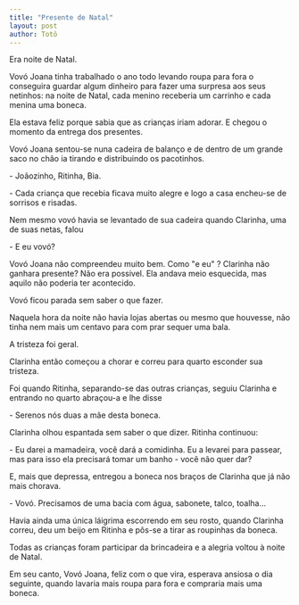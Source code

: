 ```yaml
---
title: "Presente de Natal"
layout: post
author: Totô
---
```


Era noite de Natal.

Vovó Joana tinha trabalhado o ano todo levando roupa para fora o
conseguira guardar algum dinheiro para fazer uma surpresa aos seus
netinhos: na noite de Natal, cada menino receberia um carrinho e cada
menina uma boneca.

Ela estava feliz porque sabia que as crianças iriam
adorar. E chegou o momento da entrega dos presentes.

Vovó Joana sentou-se nuna cadeira de balanço e de dentro de um grande
saco no chão ia tirando e distribuindo os pacotinhos.

\- Joãozinho, Ritinha, Bia.

\- Cada criança que recebia ficava muito alegre e logo a casa encheu-se
  de sorrisos e risadas.

Nem mesmo vovó havia se levantado de sua cadeira quando Clarinha, uma
de suas netas, falou

\- E eu vovó?

Vovó Joana não compreendeu muito bem. Como "e eu" ?  Clarinha não
ganhara presente? Não era possivel. Ela andava meio esquecida, mas
aquilo não poderia ter acontecido.

Vovó ficou parada sem saber o que fazer.

Naquela hora da noite não havia lojas abertas ou mesmo que houvesse,
não tinha nem mais um centavo para com prar sequer uma bala.

A tristeza foi geral.

Clarinha então começou a chorar e correu para quarto esconder sua
tristeza.

Foi quando Ritinha, separando-se das outras crianças, seguiu Clarinha
e entrando no quarto abraçou-a e lhe disse

\- Serenos nós duas a mãe desta boneca.

Clarinha olhou espantada sem saber o que dizer. Ritinha continuou:

\- Eu darei a mamadeira, você dará a comidinha. Eu a levarei para
passear, mas para isso ela precisará tomar um banho - você não quer
dar?

E, mais que depressa, entregou a boneca nos braços
de Clarinha que já não mais chorava.

\- Vovó. Precisamos de uma bacia com água, sabonete,
talco, toalha...

Havia ainda uma única láigrima escorrendo em seu rosto, quando
Clarinha correu, deu um beijo em Ritinha e pôs-se a tirar as roupinhas
da boneca.

Todas as crianças foram participar da brincadeira e a alegria voltou à
noite de Natal.

Em seu canto, Vovó Joana, feliz com o que vira, esperava ansiosa o dia
seguinte, quando lavaria mais roupa para fora e compraria mais uma
boneca.